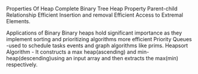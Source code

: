 Properties Of Heap
Complete Binary Tree
Heap Property
Parent-child Relationship
Efficient Insertion and removal
Efficient Access to Extremal Elements.

Applications of Binary 
Binary heaps hold significant importance as they implement sorting and prioritizing algorithms more efficient
Priority Queues -used to schedule tasks events and graph algorithms like prims.
Heapsort Algorithm - It constructs a max heap(ascending) and min-heap(descending)using an input array and then extracts the max(min) respectively. 

